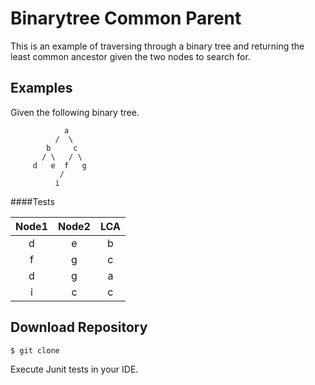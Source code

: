 Binarytree Common Parent
========================
  This is an example of traversing through a binary tree and returning the least common ancestor given the two nodes to search for. 
  
  Examples 
---------------
Given the following binary tree.

				a
			  /  \
			b     c
		   / \   / \
		 d   e  f   g
	           / 	 
	          i 
	          
####Tests	          

|    Node1  |   Node2   | LCA  |
|:---------:|:---------:|:----:|
|      d    |      e    |  b   |
|      f    |      g    |  c   |
|      d    |      g    |  a   |
|      i    |      c    |  c   |

Download Repository
--------------------- 
	$ git clone
	
  Execute Junit tests in your IDE.  